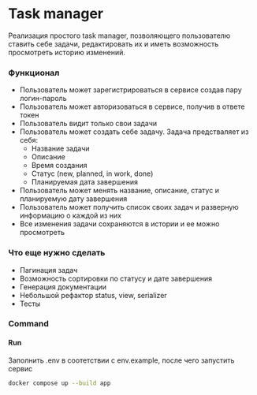 # Task manager
Реализация простого task manager, позволяющего пользователю ставить себе задачи, редактировать их и иметь возможность просмотреть историю изменений.
### Функционал
- Пользователь может зарегистрироваться в сервисе создав пару логин-пароль
- Пользователь может авторизоваться в сервисе, получив в ответе токен
- Пользователь видит только свои задачи
- Пользователь может создать себе задачу. Задача предстваляет из себя:
    - Название задачи
    - Описание
    - Время создания
    - Статус (new, planned, in work, done)
    - Планируемая дата завершения
- Пользователь может менять название, описание, статус и планируемую дату завершения
- Пользователь может получить список своих задач и разверную информацию о каждой из них
- Все изменения задачи сохраняются в истории и ее можно просмотреть
### Что еще нужно сделать
- Пагинация задач
- Возможность сортировки по статусу и дате завершения
- Генерация документации
- Небольшой рефактор status, view, serializer
- Тесты
### Command
#### Run
Заполнить .env в соотетствии с env.example, после чего запустить сервис
```bash
docker compose up --build app
```
